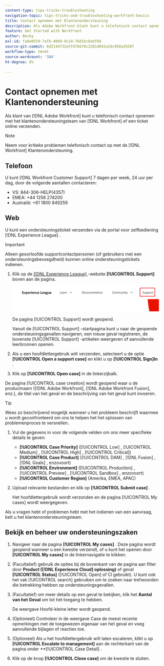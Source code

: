 ```yaml
---
content-type: tips-tricks-troubleshooting
navigation-topic: tips-tricks-and-troubleshooting-workfront-basics
title: Contact opnemen met Klantenondersteuning
description: Als Adobe Workfront-klant kunt u telefonisch contact opnemen met het klantenondersteuningsteam van Workfront of een ticket online verzenden. Dit artikel bevat instructies voor het contact met de klantenondersteuning en voor het bekijken en beheren van uw ondersteuningsgevallen.
feature: Get Started with Workfront
author: Becky
exl-id: fa8e0559-7af6-4049-9c24-76d1bcbebf84
source-git-commit: 6d2144732e5f47b670c2281d042a2dc950a2928f
workflow-type: tm+mt
source-wordcount: '384'
ht-degree: 0%

---
```


# Contact opnemen met Klantenondersteuning

<!--Audited: 12/2023-->

<!--
<p>(We need to keep this as a standalone article. It is linked in multiple articles and FAQs.)</p>
-->

Als klant van [!DNL Adobe Workfront] kunt u telefonisch contact opnemen met het klantenondersteuningsteam van [!DNL Workfront] of een ticket online verzenden.

>[!NOTE]
>
>Neem voor kritieke problemen telefonisch contact op met de [!DNL Workfront] Klantenondersteuning.

## Telefoon

U kunt [!DNL Workfront Customer Support] 7 dagen per week, 24 uur per dag, door de volgende aantallen contacteren:

* VS: 844-306-HELP(4357)
* EMEA: +44 1256 274200
* Australië: +61 1800 849259

## Web

U kunt een ondersteuningsticket verzenden via de portal voor zelfbediening [!DNL Experience League] .

>[!IMPORTANT]
>
>Alleen geoorloofde supportcontactpersonen (of gebruikers met een ondersteuningsbevoegdheid) kunnen online ondersteuningstickets indienen.


1. Klik op de [[!DNL Experience League] ](https://experienceleague.adobe.com) -website **[!UICONTROL Support]** boven aan de pagina.

   ![](assets/experience-league-top-navigation-with-support-highlighted.png)

   De pagina [!UICONTROL Support] wordt geopend.

   Vanuit de [!UICONTROL Support] -startpagina kunt u naar de geopende ondersteuningsgevallen navigeren, een nieuw geval registreren, de bovenste [!UICONTROL Support] -artikelen weergeven of aanvullende leerbronnen openen.

1. Als u een hoofdlettergebruik wilt verzenden, selecteert u de optie **[!UICONTROL Open a support case]** en klikt u op **[!UICONTROL Sign]In** .

1. Klik op **[!UICONTROL Open case]** in de linkerzijbalk.

<!--
   ![](assets/left-nav-bar-for-exl-support-portal.png)
-->

De pagina [!UICONTROL case creation] wordt geopend waar u de productnaam ([!DNL Adobe Workfront], [!DNL Adobe Workfront Fusion], enz.), de titel van het geval en de beschrijving van het geval kunt invoeren.

>[!TIP]
>
>Wees zo beschrijvend mogelijk wanneer u het probleem beschrijft waarmee u wordt geconfronteerd om ons te helpen het het oplossen van problemenproces te versnellen.


1. Vul de gegevens in voor de volgende velden om ons meer specifieke details te geven:

   * **[!UICONTROL Case Priority]** ([!UICONTROL Low] , [!UICONTROL Medium] , [!UICONTROL High] , [!UICONTROL Critical])
   * **[!UICONTROL Case Product]** ([!UICONTROL DAM] , [!DNL Fusion] , [!DNL Goals] , enzovoort)
   * **[!UICONTROL Environment]** ([!UICONTROL Production] , [!UICONTROL Preview] , [!UICONTROL Sandbox] , enzovoort)
   * **[!UICONTROL Customer Region]** (Amerika, EMEA, APAC)

1. Upload relevante bestanden en klik op **[!UICONTROL Submit case]** .

   Het hoofdlettergebruik wordt verzonden en de pagina [!UICONTROL My cases] wordt weergegeven.

   <!--
   [](assets/all-cases-list-exl-support-portal.png)
   -->

Als u vragen hebt of problemen hebt met het indienen van een aanvraag, belt u het klantenondersteuningsteam.


## Bekijk en beheer uw ondersteuningszaken

1. Navigeer naar de pagina **[!UICONTROL My cases]** . Deze pagina wordt geopend wanneer u een kwestie verzendt, of u kunt het openen door **[!UICONTROL My cases]** in de linkernavigatie te klikken.

1. (Facultatief) gebruik de opties bij de bovenkant van de pagina aan filter door **Product ([!DNL Experience Cloud] oplossing)** of geval **[!UICONTROL Status]** ([!UICONTROL Open] of Cl  gebruikt). U kunt ook het vak [!UICONTROL search] gebruiken om te zoeken naar trefwoorden die betrekking hebben op ondersteuningsgevallen.

1. (Facultatief) om meer details op een geval te bekijken, klik het **Aantal van het Geval** om tot het toegang te hebben.

   De weergave Hoofd-kleine letter wordt geopend.

1. (Optioneel) Controleer in de weergave Case de meest recente opmerkingen met de toegewezen eigenaar van het geval en voeg aanvullende bijlagen of reacties toe.

1. (Optioneel) Als u het hoofdlettergebruik wilt laten escaleren, klikt u op **[!UICONTROL Escalate to management]** aan de rechterkant van de pagina onder **[!UICONTROL Case Detail] .

1. Klik op de knop **[!UICONTROL Close case]** om de kwestie te sluiten.


<!--drafted: I took the information above from this blog post by Jon Chen (on September 13, 2022): https://experienceleaguecommunities.adobe.com/t5/workfront-blogs/how-to-submit-a-support-ticket-on-experience-league/ba-p/461737)

- this is the information that was there before - pointing to WorkfrontOne: 

If you are logged in as an Authorized Support Contact, you can contact Workfront Customer Support through the Workfront One site and create a case, formally called a ticket.

1. Log in to [**one.workfront.com**](https://one.workfront.com/) as an Authorized Support Contact.
1. On the **Home** page, click **Support**.

   ![](assets/supporthome-350x138.png)

   The Customer Support page displays.

   >[!NOTE]
   >
   >If you don't see the Support option on the Home page, you are not an Authorized Support Contact. Your Workfront administrator can contact Workfront Customer Support and request you be added an Authorized Support Contact. If you are the only Workfront administrator for your organization, contact the Workfront Support team by phone.

1. Complete the fields in the **Create a Support Case** form. All fields are required.  

   <table style="table-layout:auto">
    <tr>
        <td><strong>Subject</strong></td>
        <td>Type a brief question or explanation of the issue you are experiencing.</td>
    </tr>
    <tr>
        <td><strong>Description</strong></td>
        <td>Type a detailed description of the issue. Include as much information as possible.</td>
    </tr>
    <tr>
        <td><strong>Priority</strong></td>
        <td> </td>
    </tr>
    <tr>
        <td><strong>Case Product</strong></td>
        <td>Select the product in which you are experiencing the issue. If the issue is not related to a specific product, select None.</td>
    </tr>
    <tr>
        <td><strong>Product Area</strong></td>
        <td>Select the area of the product that best relates to the issue. If the related area is not listed in the drop-down menu, select Not Listed.</td>
    </tr>
    <tr>
        <td><strong>Environment</strong></td>
        <td>Select the environment in which the issue occurs. If you are seeing the issue in both the Production and Sandbox environments, please select Production.</td>
    </tr>
    <tr>
        <td><strong>Customer Region</strong></td>
        <td> </td>
    </tr>
   </table>

1. (Optional) Attach a file, such as an image or video file.

   1. At the bottom of the form, click **Upload File**.
   1. Click **Upload File**, then browse for and select the desired file.

      ![](assets/supportselectfile-350x368.png)

   1. Click **Done** to upload the file to the case.

1. Click **Submit** to submit the case to Workfront Customer Support.

-->


